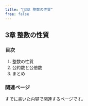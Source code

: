 ```yaml
---
title: "🔽3章 整数の性質"
free: false
---
```


## 3章 整数の性質

### 目次

1. 整数の性質
2. 公約数と公倍数
6. まとめ

### 関連ページ

すでに書いた内容で関連するページです。
